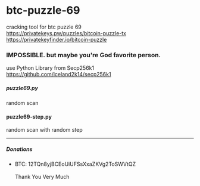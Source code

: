 # btc-puzzle-69
cracking tool for btc puzzle 69<br>
https://privatekeys.pw/puzzles/bitcoin-puzzle-tx<br>
https://privatekeyfinder.io/bitcoin-puzzle<br>

### IMPOSSIBLE. but maybe you're God favorite person.

use Python Library from Secp256k1<br>
https://github.com/iceland2k14/secp256k1

##### puzzle69.py
random scan
#### puzzle69-step.py
random scan with random step

-------
##### Donations
- BTC: 12TQn8yjBCEoUiUFSsXxaZKVg2ToSWVtQZ
  <br><br>
Thank You Very Much
